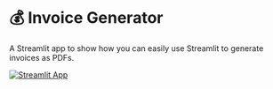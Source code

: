 # 💰 Invoice Generator

A Streamlit app to show how you can easily use Streamlit to generate invoices as PDFs.

[![Streamlit App](https://static.streamlit.io/badges/streamlit_badge_black_white.svg)](https://share.streamlit.io/streamlit/example-app-invoice-generator/main)




